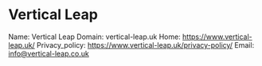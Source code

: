 
# Vertical Leap

Name: Vertical Leap
Domain: vertical-leap.uk
Home: https://www.vertical-leap.uk/
Privacy_policy: https://www.vertical-leap.uk/privacy-policy/
Email: info@vertical-leap.co.uk
